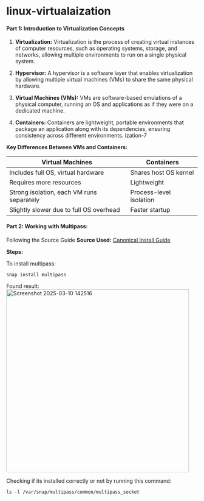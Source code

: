 # linux-virtualaization
#### Part 1: Introduction to Virtualization Concepts

1. __Virtualization:__ Virtualization is the process of creating virtual instances of computer resources, such as operating systems, storage, and networks, allowing multiple environments to run on a single physical system.

2. __Hypervisor:__ A hypervisor is a software layer that enables virtualization by allowing multiple virtual machines (VMs) to share the same physical hardware.

3. __Virtual Machines (VMs):__ VMs are software-based emulations of a physical computer, running an OS and applications as if they were on a dedicated machine.

4. __Containers:__ Containers are lightweight, portable environments that package an application along with its dependencies, ensuring consistency across different environments.
ization-7

 __Key Differences Between VMs and Containers:__

| Virtual Machines  | Containers |
|---------------------|------------|
| Includes full OS, virtual hardware | Shares host OS kernel |
| Requires more resources | Lightweight |
| Strong isolation, each VM runs separately | Process-level isolation |
|  Slightly slower due to full OS overhead | Faster startup  |


#### Part 2: Working with Multipass:
Following the Source Guide
__Source Used:__ [Canonical Install Guide](https://canonical.com/multipass/docs/install-multipass)

__Steps:__

To install multipass:

```
snap install multipass
```
Found result:
<img width="481" alt="Screenshot 2025-03-10 142516" src="https://github.com/user-attachments/assets/f77a6fe1-7d58-4cb0-a25c-6acb488e4ac1" />


Checking if its installed correctly or not by running this command:
```
ls -l /var/snap/multipass/common/multipass_socket
```

